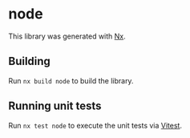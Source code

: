 # node

This library was generated with [Nx](https://nx.dev).

## Building

Run `nx build node` to build the library.

## Running unit tests

Run `nx test node` to execute the unit tests via [Vitest](https://vitest.dev/).
